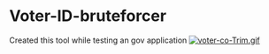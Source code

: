 # Voter-ID-bruteforcer
Created this tool while testing an gov application
[![voter-co-Trim.gif](https://i.postimg.cc/SxVdX9Xs/voter-co-Trim.gif)](https://i.postimg.cc/SxVdX9Xs/voter-co-Trim.gif)
